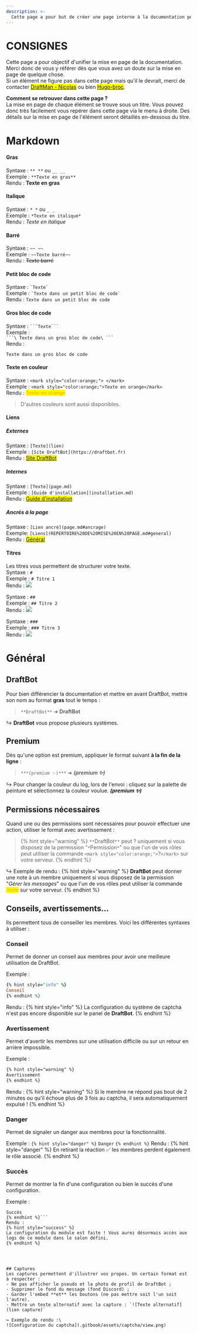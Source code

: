 ```yaml
---
description: >-
  Cette page a pour but de créer une page interne à la documentation permettant d'unifier la mise en page de la documentation.
---
```


# CONSIGNES
Cette page a pour objectif d'unifier la mise en page de la documentation. Merci donc de vous y référer dès que vous avez un doute sur la mise en page de quelque chose.\
Si un élément ne figure pas dans cette page mais qu'il le devrait, merci de contacter <mark style="color:orange;">[DraftMan - Nicolas](discord:/users/207190782673813504)</mark> ou bien <mark style="color:orange;">[Hugo-broc](discord:/users/667362944606273576)</mark>.

**Comment se retrouver dans cette page ?**\
La mise en page de chaque élément se trouve sous un titre. Vous pouvez donc très facilement vous repérer dans cette page via le menu à droite. Des détails sur la mise en page de l'élément seront détaillés en-dessous du titre.

# Markdown

#### Gras
Syntaxe : `** **` ou `__ __`\
Exemple : `**Texte en gras**`\
Rendu : **Texte en gras**

#### Italique
Syntaxe : `* *` ou `_ _`\
Exemple : `*Texte en italique*`\
Rendu : *Texte en italique*

#### Barré
Syntaxe : `~~ ~~`\
Exemple : `~~Texte barré~~`\
Rendu : ~~Texte barré~~

#### Petit bloc de code
Syntaxe : ``` `Texte` ```\
Exemple : ``` `Texte dans un petit bloc de code` ```\
Rendu : `Texte dans un petit bloc de code`

#### Gros bloc de code
Syntaxe : ` ```Texte``` `\
Exemple :\
` ```\
Texte dans un gros bloc de code\
``` `\
Rendu :
```
Texte dans un gros bloc de code
```

#### Texte en couleur
Syntaxe : `<mark style="color:orange;"> </mark>`\
Exemple : `<mark style="color:orange;">Texte en orange</mark>`\
Rendu : <mark style="color:orange;">Texte en orange</mark>
> D'autres couleurs sont aussi disponibles.

#### Liens
##### Externes
Syntaxe : `[Texte](lien)`\
Exemple : `[Site DraftBot](https://draftbot.fr)`\
Rendu : <mark style="color:blue;">[Site DraftBot](https://draftbot.fr)</mark>
##### Internes
Syntaxe : `[Texte](page.md)`\
Exemple : `[Guide d'installation](installation.md)`\
Rendu : <mark style="color:blue;">[Guide d'installation](installation.md)</mark>
##### Ancrés à la page
Syntaxe : `[Lien ancré](page.md#ancrage)`\
Exemple: `[Liens](REPERTOIRE%20DE%20MISE%20EN%20PAGE.md#general)`\
Rendu : <mark style="color:blue;">[Général](REPERTOIRE%20DE%20MISE%20EN%20PAGE.md#general)</mark>

#### Titres
Les titres vous permettent de structurer votre texte.\
Syntaxe : `# `\
Exemple : `# Titre 1`\
Rendu : ![](.gitbook/assets/repertoire-mep/#%20Titre%201.png)

Syntaxe : `## `\
Exemple : `## Titre 2`\
Rendu : ![](.gitbook/assets/repertoire-mep/#%20Titre%202.png)

Syntaxe : `### `\
Exemple : `### Titre 3`\
Rendu : ![](.gitbook/assets/repertoire-mep/#%20Titre%203.png)

# Général

## DraftBot
Pour bien différencier la documentation et mettre en avant DraftBot, mettre son nom au format **gras** tout le temps :
> `**DraftBot**` ➜ **DraftBot**

↪️ **DraftBot** vous propose plusieurs systèmes.

## Premium
Dès qu'une option est premium, appliquer le format suivant **à la fin de la ligne** :
> `***(premium ✨)***` ➜ ***(premium ✨)***

↪️ Pour changer la couleur du log, lors de l'envoi : cliquez sur la palette de peinture et sélectionnez la couleur voulue. ***(premium ✨)***

## Permissions nécessaires
Quand une ou des permissions sont nécessaires pour pouvoir effectuer une action, utiliser le format avec avertissement :
> {% hint style="warning" %}
`**`DraftBot`**` peut ? uniquement si vous disposez de la permission "`*`Permission`*`" ou que l'un de vos rôles peut utiliser la commande `<mark style="color:orange;">`?`</mark>` sur votre serveur.
{% endhint %}

↪️ Exemple de rendu :
{% hint style="warning" %}
**DraftBot** peut donner une note à un membre uniquement si vous disposez de la permission "*Gérer les messages*" ou que l'un de vos rôles peut utiliser la commande <mark style="color:orange;">/note</mark> sur votre serveur.
{% endhint %}

## Conseils, avertissements...
Ils permettent tous de conseiller les membres. Voici les différentes syntaxes à utiliser :
### Conseil
Permet de donner un conseil aux membres pour avoir une meilleure utilisation de DraftBot.

Exemple : 
```rb
{% hint style="info" %}
Conseil
{% endhint %}
```
Rendu :
{% hint style="info" %}
La configuration du système de captcha n'est pas encore disponible sur le panel de **DraftBot**.
{% endhint %}

### Avertissement
Permet d'avertir les membres sur une utilisation difficile ou sur un retour en arrière impossible.

Exemple :
```md
{% hint style="warning" %}
Avertissement
{% endhint %}
```
Rendu :
{% hint style="warning" %}
Si le membre ne répond pas bout de 2 minutes ou qu'il échoue plus de 3 fois au captcha, il sera automatiquement expulsé !
{% endhint %}

### Danger
Permet de signaler un danger aux membres pour la fonctionnalité.

Exemple :
`{% hint style="danger" %}`
`Danger`
`{% endhint %}`
Rendu :
{% hint style="danger" %}
En retirant la réaction ✅ les membres perdent également le rôle associé.
{% endhint %}

### Succès
Permet de montrer la fin d'une configuration ou bien le succès d'une configuration.

Exemple :
```{% hint style="success" %}
Succès
{% endhint %}```
Rendu :
{% hint style="success" %}
La configuration du module est faite ! Vous aurez désormais accès aux logs de ce module dans le salon défini.
{% endhint %}




## Captures
Les captures permettent d'illustrer vos propos. Un certain format est à respecter :
- Ne pas afficher le pseudo et la photo de profil de DraftBot ;
- Supprimer le fond du message (fond Discord) ;
- Garder l'embed **et** les boutons (ne pas mettre soit l'un soit l'autre).
- Mettre un texte alternatif avec la capture : `![Texte alternatif](lien capture)`

↪️ Exemple de rendu :\
![Configuration du captcha](.gitbook/assets/captcha/view.png)